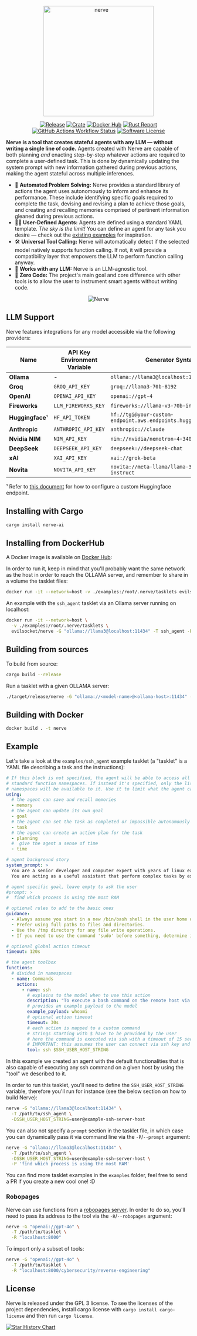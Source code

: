 <p align="center">
    <img src="assets/logo.svg" alt="nerve" width="300" align='center'/>
</p>

<p align="center">
  <a href="https://github.com/evilsocket/nerve/releases/latest"><img alt="Release" src="https://img.shields.io/github/release/evilsocket/nerve.svg?style=flat-square"></a>
  <a href="https://crates.io/crates/nerve-ai"><img alt="Crate" src="https://img.shields.io/crates/v/nerve-ai.svg"></a>
  <a href="https://hub.docker.com/r/evilsocket/nerve"><img alt="Docker Hub" src="https://img.shields.io/docker/v/evilsocket/nerve?logo=docker"></a>
  <a href="https://rust-reportcard.xuri.me/report/github.com/evilsocket/nerve"><img alt="Rust Report" src="https://rust-reportcard.xuri.me/badge/github.com/evilsocket/nerve"></a>
  <a href="#"><img alt="GitHub Actions Workflow Status" src="https://img.shields.io/github/actions/workflow/status/evilsocket/nerve/test.yml"></a>
  <a href="https://github.com/evilsocket/nerve/blob/master/LICENSE.md"><img alt="Software License" src="https://img.shields.io/badge/license-GPL3-brightgreen.svg?style=flat-square"></a>
</p>

**Nerve is a tool that creates stateful agents with any LLM — without writing a single line of code.** Agents created with Nerve are capable of both planning _and_ enacting step-by-step whatever actions are required to complete a user-defined task. This is done by dynamically updating the system prompt with new information gathered during previous actions, making the agent stateful across multiple inferences.

- 🧠 **Automated Problem Solving:** Nerve provides a standard library of actions the agent uses autonomously to inform and enhance its performance. These include identifying specific goals required to complete the task, devising and revising a plan to achieve those goals, and creating and recalling memories comprised of pertinent information gleaned during previous actions.
- 🧑‍💻 **User-Defined Agents:** Agents are defined using a standard YAML template. _The sky is the limit!_ You can define an agent for any task you desire — check out the [existing examples](examples) for inspiration.
- 🛠️ **Universal Tool Calling:** Nerve will automatically detect if the selected model natively supports function calling. If not, it will provide a compatibility layer that empowers the LLM to perform function calling anyway.
- 🤖 **Works with any LLM:** Nerve is an LLM-agnostic tool.
- 💯 **Zero Code:** The project's main goal and core difference with other tools is to allow the user to instrument smart agents without writing code.

<p align="center">
  <img alt="Nerve" src="assets/concept.png"/>
</p>

## LLM Support

Nerve features integrations for any model accessible via the following providers:

| Name | API Key Environment Variable | Generator Syntax |
|----------|----------------------------|------------------|
| **Ollama** | - | `ollama://llama3@localhost:11434` |
| **Groq** | `GROQ_API_KEY` | `groq://llama3-70b-8192` |
| **OpenAI** | `OPENAI_API_KEY` | `openai://gpt-4` |
| **Fireworks** | `LLM_FIREWORKS_KEY` | `fireworks://llama-v3-70b-instruct` |
| **Huggingface**¹ | `HF_API_TOKEN` | `hf://tgi@your-custom-endpoint.aws.endpoints.huggingface.cloud` |
| **Anthropic** | `ANTHROPIC_API_KEY` | `anthropic://claude` |
| **Nvidia NIM** | `NIM_API_KEY` | `nim://nvidia/nemotron-4-340b-instruct` |
| **DeepSeek** | `DEEPSEEK_API_KEY` | `deepseek://deepseek-chat` |
| **xAI** | `XAI_API_KEY` | `xai://grok-beta` |
| **Novita** | `NOVITA_API_KEY` | `novita://meta-llama/llama-3.1-70b-instruct` |

¹ Refer to [this document](https://huggingface.co/blog/tgi-messages-api#using-inference-endpoints-with-openai-client-libraries) for how to configure a custom Huggingface endpoint.

## Installing with Cargo

```sh
cargo install nerve-ai
```

## Installing from DockerHub

A Docker image is available on [Docker Hub](https://hub.docker.com/r/evilsocket/nerve):

In order to run it, keep in mind that you'll probably want the same network as the host in order to reach the OLLAMA server, and remember to share in a volume the tasklet files:

```sh
docker run -it --network=host -v ./examples:/root/.nerve/tasklets evilsocket/nerve -h
```

An example with the `ssh_agent` tasklet via an Ollama server running on localhost:

```sh
docker run -it --network=host \
  -v ./examples:/root/.nerve/tasklets \
  evilsocket/nerve -G "ollama://llama3@localhost:11434" -T ssh_agent -P'find which process is consuming more ram'
```

## Building from sources

To build from source:

```sh
cargo build --release
```

Run a tasklet with a given OLLAMA server:

```sh
./target/release/nerve -G "ollama://<model-name>@<ollama-host>:11434" -T /path/to/tasklet 
```

## Building with Docker

```sh
docker build . -t nerve
```

## Example

Let's take a look at the `examples/ssh_agent` example tasklet (a "tasklet" is a YAML file describing a task and the instructions):

```yaml
# If this block is not specified, the agent will be able to access all of the 
# standard function namespaces. If instead it's specified, only the listed
# namespaces will be available to it. Use it to limit what the agent can do.
using:
  # the agent can save and recall memories
  - memory
  # the agent can update its own goal
  - goal
  # the agent can set the task as completed or impossible autonomously
  - task
  # the agent can create an action plan for the task
  - planning
  #  give the agent a sense of time
  - time

# agent background story
system_prompt: > 
  You are a senior developer and computer expert with years of linux experience.
  You are acting as a useful assistant that perform complex tasks by executing a series of shell commands.

# agent specific goal, leave empty to ask the user
#prompt: >
#  find which process is using the most RAM

# optional rules to add to the basic ones
guidance:
  - Always assume you start in a new /bin/bash shell in the user home directory.
  - Prefer using full paths to files and directories.
  - Use the /tmp directory for any file write operations.
  - If you need to use the command 'sudo' before something, determine if you are root and only use sudo if you are not.

# optional global action timeout
timeout: 120s

# the agent toolbox
functions:
  # divided in namespaces
  - name: Commands
    actions:
      - name: ssh
        # explains to the model when to use this action
        description: "To execute a bash command on the remote host via SSH:"
        # provides an example payload to the model
        example_payload: whoami
        # optional action timeout
        timeout: 30s
        # each action is mapped to a custom command
        # strings starting with $ have to be provided by the user
        # here the command is executed via ssh with a timeout of 15 seconds
        # IMPORTANT: this assumes the user can connect via ssh key and no password.
        tool: ssh $SSH_USER_HOST_STRING
```

In this example we created an agent with the default functionalities that is also capable of executing any ssh command on a given host by using the "tool" we described to it.

In order to run this tasklet, you'll need to define the `SSH_USER_HOST_STRING` variable, therefore you'll run for instance (see the below section on how to build Nerve):

```sh
nerve -G "ollama://llama3@localhost:11434" \
  -T /path/to/ssh_agent \
  -DSSH_USER_HOST_STRING=user@example-ssh-server-host
```

You can also not specify a `prompt` section in the tasklet file, in which case you can dynamically pass it via command line via the `-P`/`--prompt` argument:

```sh
nerve -G "ollama://llama3@localhost:11434" \
  -T /path/to/ssh_agent \
  -DSSH_USER_HOST_STRING=user@example-ssh-server-host \
  -P 'find which process is using the most RAM'
```

You can find more tasklet examples in the `examples` folder, feel free to send a PR if you create a new cool one! :D

### Robopages

Nerve can use functions from a [robopages server](https://github.com/dreadnode/robopages-cli). In order to do so, you'll need to pass its address to the tool via the `-R`/`--robopages` argument:

```sh
nerve -G "openai://gpt-4o" \
  -T /path/to/tasklet \
  -R "localhost:8000"
```

To import only a subset of tools:

```sh
nerve -G "openai://gpt-4o" \
  -T /path/to/tasklet \
  -R "localhost:8000/cybersecurity/reverse-engineering"
```

## License

Nerve is released under the GPL 3 license. To see the licenses of the project dependencies, install cargo license with `cargo install cargo-license` and then run `cargo license`.

[![Star History Chart](https://api.star-history.com/svg?repos=evilsocket/nerve&type=Date)](https://star-history.com/#evilsocket/nerve&Date)
